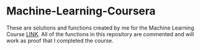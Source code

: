 # Machine-Learning-Coursera

These are solutions and functions created by me for the Machine Learning Course [LINK](https://www.coursera.org/learn/machine-learning).
All of the functions in this repository are commented and will work as proof that I completed the course.
